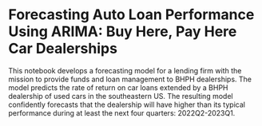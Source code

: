 # Forecasting Auto Loan Performance Using ARIMA: Buy Here, Pay Here Car Dealerships
This notebook develops a forecasting model for a lending firm with the mission to provide funds and loan management to BHPH dealerships. The model predicts the rate of return on car loans extended by a BHPH dealership of used cars in the southeastern US. The resulting model confidently forecasts that the dealership will have higher than its typical performance during at least the next four quarters: 2022Q2-2023Q1.

